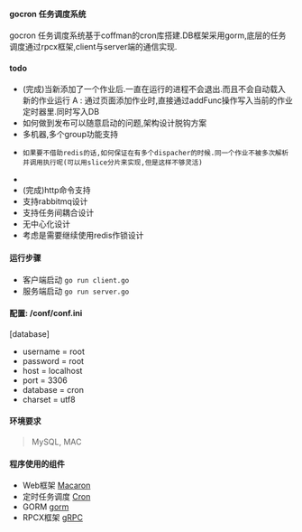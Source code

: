 #### gocron 任务调度系统
gocron 任务调度系统基于coffman的cron库搭建.DB框架采用gorm,底层的任务调度通过rpcx框架,client与server端的通信实现.

#### todo
 * (完成)当新添加了一个作业后.一直在运行的进程不会退出.而且不会自动载入新的作业运行  A : 通过页面添加作业时,直接通过addFunc操作写入当前的作业定时器里.同时写入DB
 * 如何做到发布可以随意启动的问题,架构设计脱钩方案
 * 多机器,多个group功能支持
 *     如果要不借助redis的话,如何保证在有多个dispacher的时候.同一个作业不被多次解析并调用执行呢(可以用slice分片来实现,但是这样不够灵活)
 *     
 * (完成)http命令支持
 * 支持rabbitmq设计
 * 支持任务间耦合设计
 * 无中心化设计
 * 考虑是需要继续使用redis作锁设计

#### 运行步骤

* 客户端启动
`go run client.go`
* 服务端启动
`go run server.go`

#### 配置: /conf/conf.ini
[database]
  * username = root
  * password = root
  * host     = localhost
  * port     = 3306
  * database = cron
  * charset  = utf8


#### 环境要求
>  MySQL, MAC

#### 程序使用的组件
* Web框架 [Macaron](http://go-macaron.com/)
* 定时任务调度 [Cron](https://github.com/jakecoffman/cron)
* GORM [gorm](https://github.com/go-gorm/gorm)
* RPCX框架 [gRPC](https://github.com/smallnest/rpcx)

